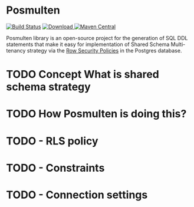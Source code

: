 # Posmulten

[![Build Status](https://travis-ci.org/starnowski/posmulten.svg?branch=master)](https://travis-ci.org/starnowski/posmulten)
[![Download](https://api.bintray.com/packages/starnowski/posmulten/posmulten/images/download.svg) ](https://bintray.com/starnowski/posmulten/posmulten/_latestVersion)
[![Maven Central](https://img.shields.io/maven-central/v/com.github.starnowski.posmulten/postgresql-core.svg?label=Maven%20Central)](https://search.maven.org/search?q=g:%22com.github.starnowski.posmulten%22%20AND%20a:%22postgresql-core%22)

Posmulten library is an open-source project for the generation of SQL DDL statements that make it easy for implementation of Shared Schema Multi-tenancy strategy via the [Row Security Policies](https://www.postgresql.org/docs/9.6/ddl-rowsecurity.html) in the Postgres database.

# TODO Concept What is shared schema strategy
# TODO How Posmulten is doing this?
# TODO  - RLS policy
# TODO  - Constraints
# TODO  - Connection settings 
